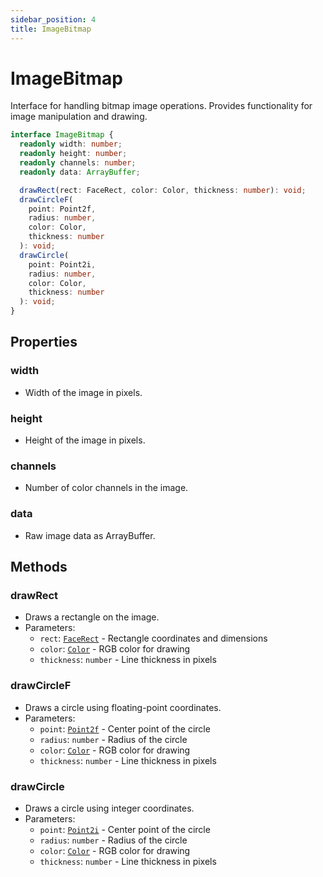 ```yaml
---
sidebar_position: 4
title: ImageBitmap
---
```


# ImageBitmap

Interface for handling bitmap image operations. Provides functionality for image manipulation and drawing.

```typescript
interface ImageBitmap {
  readonly width: number;
  readonly height: number;
  readonly channels: number;
  readonly data: ArrayBuffer;

  drawRect(rect: FaceRect, color: Color, thickness: number): void;
  drawCircleF(
    point: Point2f,
    radius: number,
    color: Color,
    thickness: number
  ): void;
  drawCircle(
    point: Point2i,
    radius: number,
    color: Color,
    thickness: number
  ): void;
}
```

## Properties

### width

- Width of the image in pixels.

### height

- Height of the image in pixels.

### channels

- Number of color channels in the image.

### data

- Raw image data as ArrayBuffer.

## Methods

### drawRect

- Draws a rectangle on the image.
- Parameters:
  - `rect`: [`FaceRect`](../types/FaceRect.md) - Rectangle coordinates and dimensions
  - `color`: [`Color`](../types/Color.md) - RGB color for drawing
  - `thickness`: `number` - Line thickness in pixels

### drawCircleF

- Draws a circle using floating-point coordinates.
- Parameters:
  - `point`: [`Point2f`](../types/Point2f.md) - Center point of the circle
  - `radius`: `number` - Radius of the circle
  - `color`: [`Color`](../types/Color.md) - RGB color for drawing
  - `thickness`: `number` - Line thickness in pixels

### drawCircle

- Draws a circle using integer coordinates.
- Parameters:
  - `point`: [`Point2i`](../types/Point2i.md) - Center point of the circle
  - `radius`: `number` - Radius of the circle
  - `color`: [`Color`](../types/Color.md) - RGB color for drawing
  - `thickness`: `number` - Line thickness in pixels
